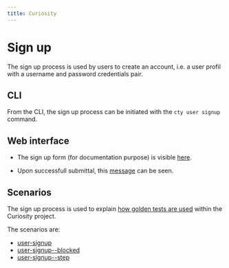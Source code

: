 ```yaml
---
title: Curiosity
---
```


# Sign up

The sign up process is used by users to create an account, i.e. a user profil
with a username and password credentials pair.

## CLI

From the CLI, the sign up process can be initiated with the `cty user signup`
command.

## Web interface

- The sign up form (for documentation purpose) is visible
  [here](/forms/signup).

- Upon successfull submittal, this [message](/messages/signup) can be seen.

## Scenarios

The sign up process is used to explain [how golden tests are
used](/documentation/tests) within the Curiosity project.

The scenarios are:

- [user-signup](/partials/scenarios/user-signup)
- [user-signup--blocked](/partials/scenarios/user-signup--blocked)
- [user-signup--step](/partials/scenarios/user-signup--step)
